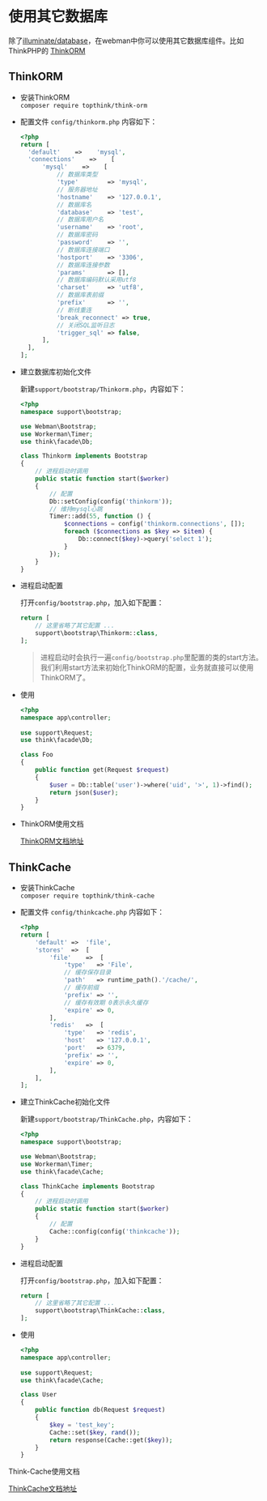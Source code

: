 # 使用其它数据库
除了[illuminate/database](https://github.com/illuminate/database)，在webman中你可以使用其它数据库组件。比如ThinkPHP的 [ThinkORM](https://www.kancloud.cn/manual/think-orm/1257998)

## ThinkORM

- 安装ThinkORM  
  `composer require topthink/think-orm`
  
- 配置文件 `config/thinkorm.php` 内容如下：
    ```php
  <?php
  return [
      'default'    =>    'mysql',
      'connections'    =>    [
          'mysql'    =>    [
              // 数据库类型
              'type'        => 'mysql',
              // 服务器地址
              'hostname'    => '127.0.0.1',
              // 数据库名
              'database'    => 'test',
              // 数据库用户名
              'username'    => 'root',
              // 数据库密码
              'password'    => '',
              // 数据库连接端口
              'hostport'    => '3306',
              // 数据库连接参数
              'params'      => [],
              // 数据库编码默认采用utf8
              'charset'     => 'utf8',
              // 数据库表前缀
              'prefix'      => '',
              // 断线重连
              'break_reconnect' => true,
              // 关闭SQL监听日志
              'trigger_sql' => false,
          ],
      ],
  ];
    ```
- 建立数据库初始化文件
  
  新建`support/bootstrap/Thinkorm.php`，内容如下：
  
  ```php
  <?php
  namespace support\bootstrap;
  
  use Webman\Bootstrap;
  use Workerman\Timer;
  use think\facade\Db;
  
  class Thinkorm implements Bootstrap
  {
      // 进程启动时调用
      public static function start($worker)
      {
          // 配置
          Db::setConfig(config('thinkorm'));
          // 维持mysql心跳
          Timer::add(55, function () {
              $connections = config('thinkorm.connections', []);
              foreach ($connections as $key => $item) {
                  Db::connect($key)->query('select 1');
              }
          });
      }
  }

  ```

- 进程启动配置

  打开`config/bootstrap.php`，加入如下配置：
  ```php
  return [
      // 这里省略了其它配置 ...
      support\bootstrap\Thinkorm::class,
  ];
  ```
  > 进程启动时会执行一遍`config/bootstrap.php`里配置的类的start方法。我们利用start方法来初始化ThinkORM的配置，业务就直接可以使用ThinkORM了。

- 使用

  ```php
  <?php
  namespace app\controller;
    
  use support\Request;
  use think\facade\Db;
  
  class Foo
  {
      public function get(Request $request)
      {
          $user = Db::table('user')->where('uid', '>', 1)->find();
          return json($user);
      }
  }
  ```
- ThinkORM使用文档

  [ThinkORM文档地址](https://www.kancloud.cn/manual/think-orm/1257998)
  
## ThinkCache

- 安装ThinkCache  
  `composer require topthink/think-cache`
  
- 配置文件 `config/thinkcache.php` 内容如下：
  ```php
  <?php
  return [
      'default'	=>	'file',
      'stores'	=>	[
          'file'	=>	[
              'type'   => 'File',
              // 缓存保存目录
              'path'   => runtime_path().'/cache/',
              // 缓存前缀
              'prefix' => '',
              // 缓存有效期 0表示永久缓存
              'expire' => 0,
          ],
          'redis'	=>	[
              'type'   => 'redis',
              'host'   => '127.0.0.1',
              'port'   => 6379,
              'prefix' => '',
              'expire' => 0,
          ],
      ],
  ];
  ```
- 建立ThinkCache初始化文件
  
  新建`support/bootstrap/ThinkCache.php`，内容如下：
  
  ```php
  <?php
  namespace support\bootstrap;
  
  use Webman\Bootstrap;
  use Workerman\Timer;
  use think\facade\Cache;
  
  class ThinkCache implements Bootstrap
  {
      // 进程启动时调用
      public static function start($worker)
      {
          // 配置
          Cache::config(config('thinkcache'));
      }
  }

  ```

- 进程启动配置

  打开`config/bootstrap.php`，加入如下配置：
  ```php
  return [
      // 这里省略了其它配置 ...
      support\bootstrap\ThinkCache::class,
  ];
  ```

- 使用

  ```php
  <?php
  namespace app\controller;
    
  use support\Request;
  use think\facade\Cache;
  
  class User
  {
      public function db(Request $request)
      {
          $key = 'test_key';
          Cache::set($key, rand());
          return response(Cache::get($key));
      }
  }
  ```
Think-Cache使用文档

  [ThinkCache文档地址](https://github.com/top-think/think-cache)